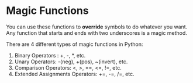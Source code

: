 # Magic Functions

You can use these functions to <b>override</b> symbols to do whatever you want.
Any function that starts and ends with two underscores is a magic method.

There are 4 different types of magic functions in Python:
1. Binary Operators : +, -, *, etc.
2. Unary Operators: -(neg), +(pos), ~(invert), etc.
3. Comparison Operators: <, >, ==, <=, !=, etc.
4. Extended Assignments Operators: +=, -=, /=, etc.

